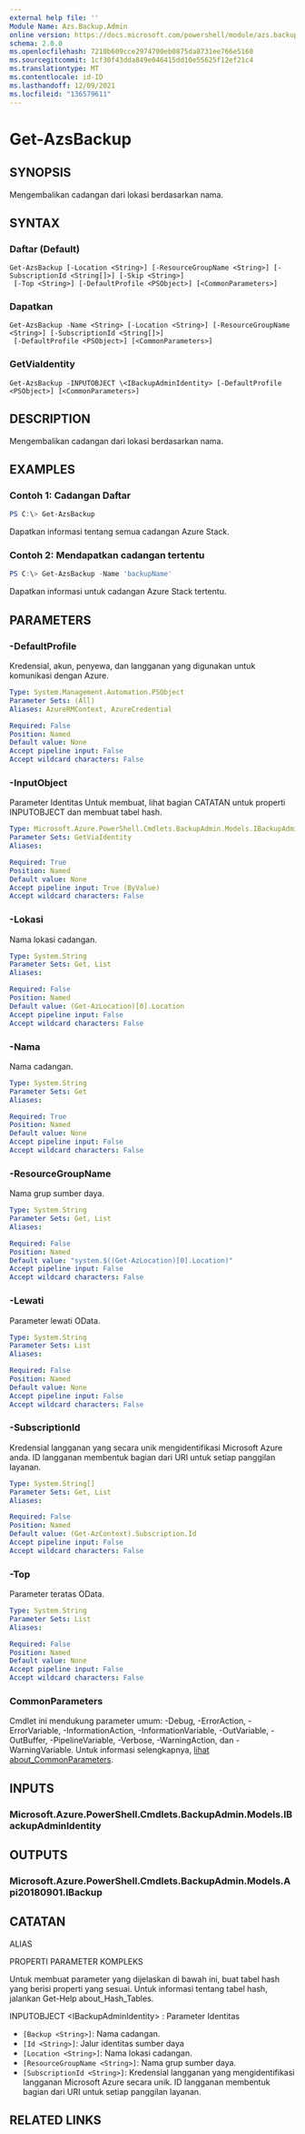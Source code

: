 ```yaml
---
external help file: ''
Module Name: Azs.Backup.Admin
online version: https://docs.microsoft.com/powershell/module/azs.backup.admin/get-azsbackup
schema: 2.0.0
ms.openlocfilehash: 7210b609cce2974700eb0875da8731ee766e5160
ms.sourcegitcommit: 1cf30f43dda849e046415dd10e55625f12ef21c4
ms.translationtype: MT
ms.contentlocale: id-ID
ms.lasthandoff: 12/09/2021
ms.locfileid: "136579611"
---
```

# Get-AzsBackup

## SYNOPSIS
Mengembalikan cadangan dari lokasi berdasarkan nama.

## SYNTAX

### Daftar (Default)
```
Get-AzsBackup [-Location <String>] [-ResourceGroupName <String>] [-SubscriptionId <String[]>] [-Skip <String>]
 [-Top <String>] [-DefaultProfile <PSObject>] [<CommonParameters>]
```

### Dapatkan
```
Get-AzsBackup -Name <String> [-Location <String>] [-ResourceGroupName <String>] [-SubscriptionId <String[]>]
 [-DefaultProfile <PSObject>] [<CommonParameters>]
```

### GetViaIdentity
```
Get-AzsBackup -INPUTOBJECT \<IBackupAdminIdentity> [-DefaultProfile <PSObject>] [<CommonParameters>]
```

## DESCRIPTION
Mengembalikan cadangan dari lokasi berdasarkan nama.

## EXAMPLES

### Contoh 1: Cadangan Daftar
```powershell
PS C:\> Get-AzsBackup

```

Dapatkan informasi tentang semua cadangan Azure Stack.

### Contoh 2: Mendapatkan cadangan tertentu
```powershell
PS C:\> Get-AzsBackup -Name 'backupName'

```

Dapatkan informasi untuk cadangan Azure Stack tertentu.

## PARAMETERS

### -DefaultProfile
Kredensial, akun, penyewa, dan langganan yang digunakan untuk komunikasi dengan Azure.

```yaml
Type: System.Management.Automation.PSObject
Parameter Sets: (All)
Aliases: AzureRMContext, AzureCredential

Required: False
Position: Named
Default value: None
Accept pipeline input: False
Accept wildcard characters: False
```

### -InputObject
Parameter Identitas Untuk membuat, lihat bagian CATATAN untuk properti INPUTOBJECT dan membuat tabel hash.

```yaml
Type: Microsoft.Azure.PowerShell.Cmdlets.BackupAdmin.Models.IBackupAdminIdentity
Parameter Sets: GetViaIdentity
Aliases:

Required: True
Position: Named
Default value: None
Accept pipeline input: True (ByValue)
Accept wildcard characters: False
```

### -Lokasi
Nama lokasi cadangan.

```yaml
Type: System.String
Parameter Sets: Get, List
Aliases:

Required: False
Position: Named
Default value: (Get-AzLocation)[0].Location
Accept pipeline input: False
Accept wildcard characters: False
```

### -Nama
Nama cadangan.

```yaml
Type: System.String
Parameter Sets: Get
Aliases:

Required: True
Position: Named
Default value: None
Accept pipeline input: False
Accept wildcard characters: False
```

### -ResourceGroupName
Nama grup sumber daya.

```yaml
Type: System.String
Parameter Sets: Get, List
Aliases:

Required: False
Position: Named
Default value: "system.$((Get-AzLocation)[0].Location)"
Accept pipeline input: False
Accept wildcard characters: False
```

### -Lewati
Parameter lewati OData.

```yaml
Type: System.String
Parameter Sets: List
Aliases:

Required: False
Position: Named
Default value: None
Accept pipeline input: False
Accept wildcard characters: False
```

### -SubscriptionId
Kredensial langganan yang secara unik mengidentifikasi Microsoft Azure anda.
ID langganan membentuk bagian dari URI untuk setiap panggilan layanan.

```yaml
Type: System.String[]
Parameter Sets: Get, List
Aliases:

Required: False
Position: Named
Default value: (Get-AzContext).Subscription.Id
Accept pipeline input: False
Accept wildcard characters: False
```

### -Top
Parameter teratas OData.

```yaml
Type: System.String
Parameter Sets: List
Aliases:

Required: False
Position: Named
Default value: None
Accept pipeline input: False
Accept wildcard characters: False
```

### CommonParameters
Cmdlet ini mendukung parameter umum: -Debug, -ErrorAction, -ErrorVariable, -InformationAction, -InformationVariable, -OutVariable, -OutBuffer, -PipelineVariable, -Verbose, -WarningAction, dan -WarningVariable. Untuk informasi selengkapnya, [lihat about_CommonParameters](http://go.microsoft.com/fwlink/?LinkID=113216).

## INPUTS

### Microsoft.Azure.PowerShell.Cmdlets.BackupAdmin.Models.IBackupAdminIdentity

## OUTPUTS

###  Microsoft.Azure.PowerShell.Cmdlets.BackupAdmin.Models.Api20180901.IBackup

## CATATAN

ALIAS

PROPERTI PARAMETER KOMPLEKS

Untuk membuat parameter yang dijelaskan di bawah ini, buat tabel hash yang berisi properti yang sesuai. Untuk informasi tentang tabel hash, jalankan Get-Help about_Hash_Tables.


INPUTOBJECT \<IBackupAdminIdentity> : Parameter Identitas
  - `[Backup <String>]`: Nama cadangan.
  - `[Id <String>]`: Jalur identitas sumber daya
  - `[Location <String>]`: Nama lokasi cadangan.
  - `[ResourceGroupName <String>]`: Nama grup sumber daya.
  - `[SubscriptionId <String>]`: Kredensial langganan yang mengidentifikasi langganan Microsoft Azure secara unik. ID langganan membentuk bagian dari URI untuk setiap panggilan layanan.

## RELATED LINKS

